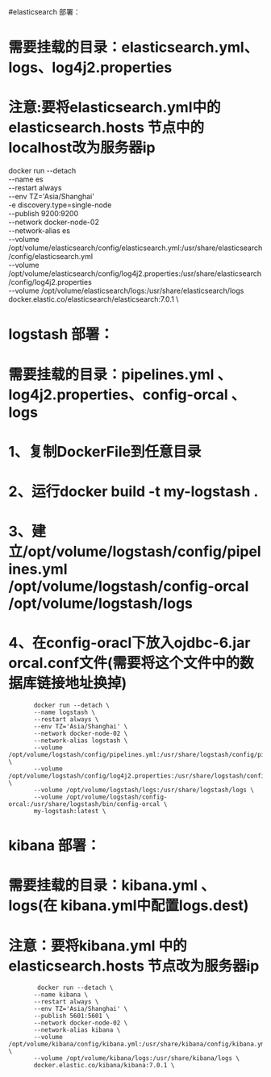 
#elasticsearch 部署：
# 需要挂载的目录：elasticsearch.yml、logs、log4j2.properties
# 注意:要将elasticsearch.yml中的elasticsearch.hosts 节点中的localhost改为服务器ip

docker run --detach \
           --name es \
           --restart always \
           --env TZ='Asia/Shanghai' \
           -e discovery.type=single-node \
           --publish 9200:9200 \
           --network docker-node-02 \
           --network-alias es \
           --volume /opt/volume/elasticsearch/config/elasticsearch.yml:/usr/share/elasticsearch/config/elasticsearch.yml \
           --volume /opt/volume/elasticsearch/config/log4j2.properties:/usr/share/elasticsearch/config/log4j2.properties \
           --volume /opt/volume/elasticsearch/logs:/usr/share/elasticsearch/logs \
           docker.elastic.co/elasticsearch/elasticsearch:7.0.1 \


# logstash 部署：
# 需要挂载的目录：pipelines.yml 、log4j2.properties、config-orcal 、logs
# 1、复制DockerFile到任意目录
# 2、运行docker build -t my-logstash .
# 3、建立/opt/volume/logstash/config/pipelines.yml   /opt/volume/logstash/config-orcal   /opt/volume/logstash/logs
# 4、在config-oracl下放入ojdbc-6.jar  orcal.conf文件(需要将这个文件中的数据库链接地址换掉)

           docker run --detach \
           --name logstash \
           --restart always \
           --env TZ='Asia/Shanghai' \
           --network docker-node-02 \
           --network-alias logstash \
           --volume /opt/volume/logstash/config/pipelines.yml:/usr/share/logstash/config/pipelines.yml \
           --volume /opt/volume/logstash/config/log4j2.properties:/usr/share/logstash/config/log4j2.properties \
           --volume /opt/volume/logstash/logs:/usr/share/logstash/logs \
           --volume /opt/volume/logstash/config-orcal:/usr/share/logstash/bin/config-orcal \
           my-logstash:latest \


# kibana 部署：
# 需要挂载的目录：kibana.yml 、logs(在 kibana.yml中配置logs.dest)
# 注意：要将kibana.yml 中的elasticsearch.hosts 节点改为服务器ip
            docker run --detach \
           --name kibana \
           --restart always \
           --env TZ='Asia/Shanghai' \
           --publish 5601:5601 \
           --network docker-node-02 \
           --network-alias kibana \
           --volume /opt/volume/kibana/config/kibana.yml:/usr/share/kibana/config/kibana.yml \
           --volume /opt/volume/kibana/logs:/usr/share/kibana/logs \
           docker.elastic.co/kibana/kibana:7.0.1 \
